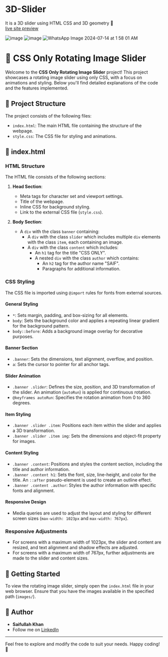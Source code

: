 # 3D-Slider
It is a 3D slider using HTML CSS and 3D geometry 💚 <br/>
[live site preview](https://saifullah72437.github.io/3D-Slider/)

![image](https://github.com/user-attachments/assets/b9a6fe5f-a428-4350-aafb-8c49726de66f)
![image](https://github.com/user-attachments/assets/047b8691-daaf-436e-b1ae-7bf172c09244)
![WhatsApp Image 2024-07-14 at 1 58 01 AM](https://github.com/user-attachments/assets/23beb4af-0bd1-4ff9-87e9-3be028c76bc6)


# 🎨 CSS Only Rotating Image Slider

Welcome to the **CSS Only Rotating Image Slider** project! This project showcases a rotating image slider using only CSS, with a focus on animations and styling. Below you'll find detailed explanations of the code and the features implemented.

## 📂 Project Structure

The project consists of the following files:

- `index.html`: The main HTML file containing the structure of the webpage.
- `style.css`: The CSS file for styling and animations.

## 📄 index.html

### HTML Structure

The HTML file consists of the following sections:

1. **Head Section**:
    - Meta tags for character set and viewport settings.
    - Title of the webpage.
    - Inline CSS for background styling.
    - Link to the external CSS file (`style.css`).

2. **Body Section**:
    - A `div` with the class `banner` containing:
        - A `div` with the class `slider` which includes multiple `div` elements with the class `item`, each containing an image.
        - A `div` with the class `content` which includes:
            - An `h1` tag for the title "CSS ONLY".
            - A nested `div` with the class `author` which contains:
                - An `h2` tag for the author name "SAIF".
                - Paragraphs for additional information.

### CSS Styling

The CSS file is imported using `@import` rules for fonts from external sources.

#### General Styling

- `*`: Sets margin, padding, and box-sizing for all elements.
- `body`: Sets the background color and applies a repeating linear gradient for the background pattern.
- `body::before`: Adds a background image overlay for decorative purposes.

#### Banner Section

- `.banner`: Sets the dimensions, text alignment, overflow, and position.
- `a`: Sets the cursor to pointer for all anchor tags.

#### Slider Animation

- `.banner .slider`: Defines the size, position, and 3D transformation of the slider. An animation (`autoRun`) is applied for continuous rotation.
- `@keyframes autoRun`: Specifies the rotation animation from 0 to 360 degrees.

#### Item Styling

- `.banner .slider .item`: Positions each item within the slider and applies a 3D transformation.
- `.banner .slider .item img`: Sets the dimensions and object-fit property for images.

#### Content Styling

- `.banner .content`: Positions and styles the content section, including the title and author information.
- `.banner .content h1`: Sets the font, size, line-height, and color for the title. An `::after` pseudo-element is used to create an outline effect.
- `.banner .content .author`: Styles the author information with specific fonts and alignment.

#### Responsive Design

- Media queries are used to adjust the layout and styling for different screen sizes (`max-width: 1023px` and `max-width: 767px`).

### Responsive Adjustments

- For screens with a maximum width of 1023px, the slider and content are resized, and text alignment and shadow effects are adjusted.
- For screens with a maximum width of 767px, further adjustments are made to the slider and content sizes.

## 🚀 Getting Started

To view the rotating image slider, simply open the `index.html` file in your web browser. Ensure that you have the images available in the specified path (`images/`).



## 📝 Author

- **Saifullah Khan**
- Follow me on [LinkedIn]([https://www.linkedin.com](https://www.linkedin.com/in/saifullah-khan-4aa554231/))


---

Feel free to explore and modify the code to suit your needs. Happy coding! 🎉

